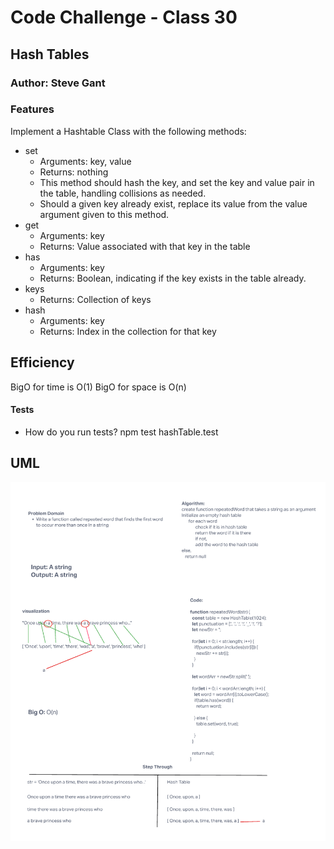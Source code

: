 # Code Challenge - Class 30

## Hash Tables

### Author: Steve Gant

### Features

Implement a Hashtable Class with the following methods:

- set
  - Arguments: key, value
  - Returns: nothing
  - This method should hash the key, and set the key and value pair in the table, handling collisions as needed.
  - Should a given key already exist, replace its value from the value argument given to this method.
- get
  - Arguments: key
  - Returns: Value associated with that key in the table
- has
  - Arguments: key
  - Returns: Boolean, indicating if the key exists in the table already.
- keys
  - Returns: Collection of keys
- hash
  - Arguments: key
  - Returns: Index in the collection for that key

## Efficiency

BigO for time is O(1)
BigO for space is O(n)




#### Tests

- How do you run tests?
npm test hashTable.test

## UML
![Whiteboard](../hashtable/assets/codechallenge31.png)